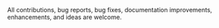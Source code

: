 All contributions, bug reports, 
bug fixes, documentation improvements, enhancements, and ideas are welcome.
